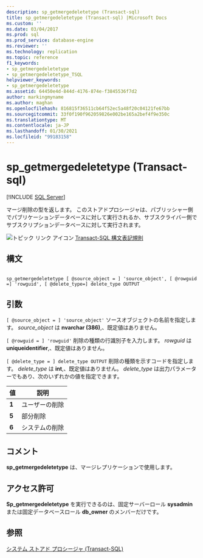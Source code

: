 ```yaml
---
description: sp_getmergedeletetype (Transact-sql)
title: sp_getmergedeletetype (Transact-sql) |Microsoft Docs
ms.custom: ''
ms.date: 03/04/2017
ms.prod: sql
ms.prod_service: database-engine
ms.reviewer: ''
ms.technology: replication
ms.topic: reference
f1_keywords:
- sp_getmergedeletetype
- sp_getmergedeletetype_TSQL
helpviewer_keywords:
- sp_getmergedeletetype
ms.assetid: 64450e4d-844d-4176-874e-f3845536f7d2
author: markingmyname
ms.author: maghan
ms.openlocfilehash: 816815f36511cb64f52ec5a48f20c04121fe67bb
ms.sourcegitcommit: 33f0f190f962059826e002be165a2bef4f9e350c
ms.translationtype: MT
ms.contentlocale: ja-JP
ms.lasthandoff: 01/30/2021
ms.locfileid: "99183158"
---
```

# <a name="sp_getmergedeletetype-transact-sql"></a>sp_getmergedeletetype (Transact-sql)
[!INCLUDE [SQL Server](../../includes/applies-to-version/sqlserver.md)]

  マージ削除の型を返します。 このストアドプロシージャは、パブリッシャー側でパブリケーションデータベースに対して実行されるか、サブスクライバー側でサブスクリプションデータベースに対して実行されます。  
  
 ![トピック リンク アイコン](../../database-engine/configure-windows/media/topic-link.gif "トピック リンク アイコン") [Transact-SQL 構文表記規則](../../t-sql/language-elements/transact-sql-syntax-conventions-transact-sql.md)  
  
## <a name="syntax"></a>構文  
  
```  
  
sp_getmergedeletetype [ @source_object = ] 'source_object', [ @rowguid =] 'rowguid', [ @delete_type=] delete_type OUTPUT  
```  
  
## <a name="arguments"></a>引数  
`[ @source_object = ] 'source_object'` ソースオブジェクトの名前を指定します。 *source_object* は **nvarchar (386)**,、既定値はありません。  
  
`[ @rowguid = ] 'rowguid'` 削除の種類の行識別子を入力します。 *rowguid* は **uniqueidentifier**,、既定値はありません。  
  
`[ @delete_type = ] delete_type OUTPUT` 削除の種類を示すコードを指定します。 *delete_type* は **int**,、既定値はありません。 *delete_type* は出力パラメーターでもあり、次のいずれかの値を指定できます。  
  
|値|説明|  
|-----------|-----------------|  
|**1**|ユーザーの削除|  
|**5**|部分削除|  
|**6**|システムの削除|  
  
## <a name="remarks"></a>コメント  
 **sp_getmergedeletetype** は、マージレプリケーションで使用します。  
  
## <a name="permissions"></a>アクセス許可  
 **Sp_getmergedeletetype** を実行できるのは、固定サーバーロール **sysadmin** または固定データベースロール **db_owner** のメンバーだけです。  
  
## <a name="see-also"></a>参照  
 [システム ストアド プロシージャ &#40;Transact-SQL&#41;](../../relational-databases/system-stored-procedures/system-stored-procedures-transact-sql.md)  
  
  
